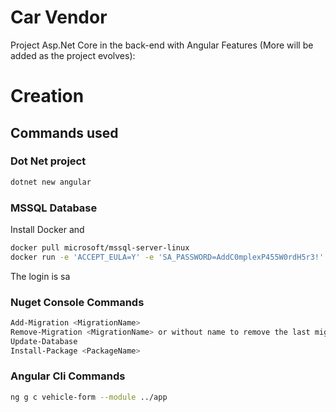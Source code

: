 # Car Vendor
Project Asp.Net Core in the back-end with Angular
Features (More will be added as the project evolves):



# Creation
## Commands used
### Dot Net project
```sh
dotnet new angular
```

### MSSQL Database
Install Docker and
```sh
docker pull microsoft/mssql-server-linux
docker run -e 'ACCEPT_EULA=Y' -e 'SA_PASSWORD=AddC0mplexP455W0rdH5r3!' -p 1433:1433 -v /home/userorotherplace/db:/var/opt/mssql -d microsoft/mssql-server-linux
```
The login is sa

### Nuget Console Commands
```sh
Add-Migration <MigrationName>
Remove-Migration <MigrationName> or without name to remove the last migration
Update-Database
Install-Package <PackageName>
```

### Angular Cli Commands
```sh
ng g c vehicle-form --module ../app
```
